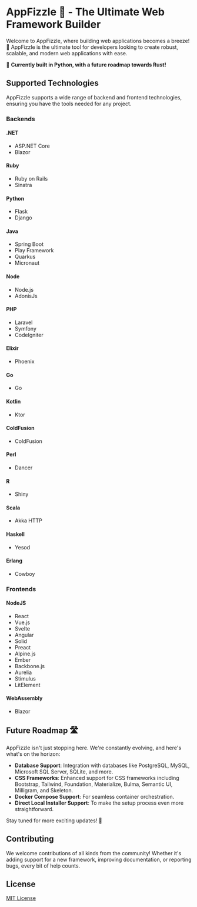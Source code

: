 # AppFizzle 🌟 - The Ultimate Web Framework Builder

Welcome to AppFizzle, where building web applications becomes a breeze! 🎉 AppFizzle is the ultimate tool for developers looking to create robust, scalable, and modern web applications with ease.

🔧 **Currently built in Python, with a future roadmap towards Rust!**

## Supported Technologies

AppFizzle supports a wide range of backend and frontend technologies, ensuring you have the tools needed for any project.

### Backends

#### .NET
- ASP.NET Core
- Blazor

#### Ruby
- Ruby on Rails
- Sinatra

#### Python
- Flask
- Django

#### Java
- Spring Boot
- Play Framework
- Quarkus
- Micronaut

#### Node
- Node.js
- AdonisJs

#### PHP
- Laravel
- Symfony 
- CodeIgniter 

#### Elixir
- Phoenix

#### Go
- Go

#### Kotlin
- Ktor 

#### ColdFusion
- ColdFusion

#### Perl
- Dancer

#### R
- Shiny

#### Scala
- Akka HTTP 

#### Haskell
- Yesod 

#### Erlang
- Cowboy 

### Frontends

#### NodeJS
- React
- Vue.js
- Svelte
- Angular
- Solid
- Preact
- Alpine.js
- Ember
- Backbone.js
- Aurelia
- Stimulus
- LitElement

#### WebAssembly
- Blazor


## Future Roadmap 🛣️

AppFizzle isn't just stopping here. We're constantly evolving, and here's what's on the horizon:

- **Database Support**: Integration with databases like PostgreSQL, MySQL, Microsoft SQL Server, SQLite, and more.
- **CSS Frameworks**: Enhanced support for CSS frameworks including Bootstrap, Tailwind, Foundation, Materialize, Bulma, Semantic UI, Milligram, and Skeleton.
- **Docker Compose Support**: For seamless container orchestration.
- **Direct Local Installer Support**: To make the setup process even more straightforward.

Stay tuned for more exciting updates! 🌈

## Contributing

We welcome contributions of all kinds from the community! Whether it's adding support for a new framework, improving documentation, or reporting bugs, every bit of help counts.

## License

[MIT License](LICENSE)

